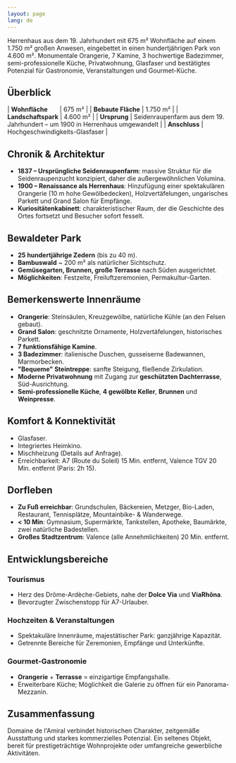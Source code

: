 ```yaml
---
layout: page
lang: de
---
```


Herrenhaus aus dem 19. Jahrhundert mit 675 m² Wohnfläche auf einem 1.750 m² großen Anwesen, eingebettet in einen hundertjährigen Park von 4.600 m². Monumentale Orangerie, 7 Kamine, 3 hochwertige Badezimmer, semi-professionelle Küche, Privatwohnung, Glasfaser und bestätigtes Potenzial für Gastronomie, Veranstaltungen und Gourmet-Küche.

## Überblick

| **Wohnfläche**&nbsp;&nbsp;&nbsp;&nbsp;&nbsp;&nbsp; | 675 m² |
| **Bebaute Fläche** | 1.750 m² |
| **Landschaftspark** | 4.600 m² |
| **Ursprung** | Seidenraupenfarm aus dem 19. Jahrhundert – um 1900 in Herrenhaus umgewandelt |
| **Anschluss** | Hochgeschwindigkeits-Glasfaser |

## Chronik & Architektur

- **1837 – Ursprüngliche Seidenraupenfarm**: massive Struktur für die Seidenraupenzucht konzipiert, daher die außergewöhnlichen Volumina.
- **1900 – Renaissance als Herrenhaus**: Hinzufügung einer spektakulären Orangerie (10 m hohe Gewölbedecken), Holzvertäfelungen, ungarisches Parkett und Grand Salon für Empfänge.
- **Kuriositätenkabinett**: charakteristischer Raum, der die Geschichte des Ortes fortsetzt und Besucher sofort fesselt.

## Bewaldeter Park

- **25 hundertjährige Zedern** (bis zu 40 m).
- **Bambuswald** ~ 200 m² als natürlicher Sichtschutz.
- **Gemüsegarten, Brunnen, große Terrasse** nach Süden ausgerichtet.
- **Möglichkeiten**: Festzelte, Freiluftzeremonien, Permakultur-Garten.

## Bemerkenswerte Innenräume

- **Orangerie**: Steinsäulen, Kreuzgewölbe, natürliche Kühle (an den Felsen gebaut).
- **Grand Salon**: geschnitzte Ornamente, Holzvertäfelungen, historisches Parkett.
- **7 funktionsfähige Kamine**.
- **3 Badezimmer**: italienische Duschen, gusseiserne Badewannen, Marmorbecken.
- **"Bequeme" Steintreppe**: sanfte Steigung, fließende Zirkulation.
- **Moderne Privatwohnung** mit Zugang zur **geschützten Dachterrasse**, Süd-Ausrichtung.
- **Semi-professionelle Küche**, **4 gewölbte Keller**, **Brunnen** und **Weinpresse**.

## Komfort & Konnektivität

- Glasfaser.
- Integriertes Heimkino.
- Mischheizung (Details auf Anfrage).
- Erreichbarkeit: A7 (Route du Soleil) 15 Min. entfernt, Valence TGV 20 Min. entfernt (Paris: 2h 15).

## Dorfleben

- **Zu Fuß erreichbar**: Grundschulen, Bäckereien, Metzger, Bio-Laden, Restaurant, Tennisplätze, Mountainbike- & Wanderwege.
- **< 10 Min**: Gymnasium, Supermärkte, Tankstellen, Apotheke, Baumärkte, zwei natürliche Badestellen.
- **Großes Stadtzentrum**: Valence (alle Annehmlichkeiten) 20 Min. entfernt.

## Entwicklungsbereiche

### Tourismus

- Herz des Drôme-Ardèche-Gebiets, nahe der **Dolce Via** und **ViaRhôna**.
- Bevorzugter Zwischenstopp für A7-Urlauber.

### Hochzeiten & Veranstaltungen

- Spektakuläre Innenräume, majestätischer Park: ganzjährige Kapazität.
- Getrennte Bereiche für Zeremonien, Empfänge und Unterkünfte.

### Gourmet-Gastronomie

- **Orangerie** + **Terrasse** = einzigartige Empfangshalle.
- Erweiterbare Küche; Möglichkeit die Galerie zu öffnen für ein Panorama-Mezzanin.

## Zusammenfassung

Domaine de l'Amiral verbindet historischen Charakter, zeitgemäße Ausstattung und starkes kommerzielles Potenzial. Ein seltenes Objekt, bereit für prestigeträchtige Wohnprojekte oder umfangreiche gewerbliche Aktivitäten.